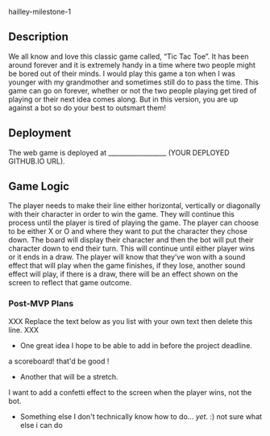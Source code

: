 hailley-milestone-1

## Description

We all know and love this classic game called, “Tic Tac Toe”. It has been around forever and it is extremely handy in a time where two people might be bored out of their minds. I would play this game a ton when I was younger with my grandmother and sometimes still do to pass the time. This game can go on forever, whether or not the two people playing get tired of playing or their next idea comes along. But in this version, you are up against a bot so do your best to outsmart them!


## Deployment

The web game is deployed at __________________ (YOUR DEPLOYED GITHUB.IO URL).


## Game Logic
The player needs to make their line either horizontal, vertically or diagonally with their character in order to win the game. They will continue this process until the player is tired of playing the game. The player can choose to be either X or O and where they want to put the character they chose down. The board will display their character and then the bot will put their character down to end their turn. This will continue until either player wins or it ends in a draw. The player will know that they’ve won with a sound effect that will play when the game finishes, if they lose, another sound effect will play, if there is a draw, there will be an effect shown on the screen to reflect that game outcome.


### Post-MVP Plans

XXX Replace the text below as you list with your own text then delete this line. XXX

- One great idea I hope to be able to add in before the project deadline.

a scoreboard! that'd be good ! 

- Another that will be a stretch.

I want to add a confetti effect to the screen when the player wins, not the bot. 

- Something else I don't technically know how to do... *yet*. :)
not sure what else i can do 

